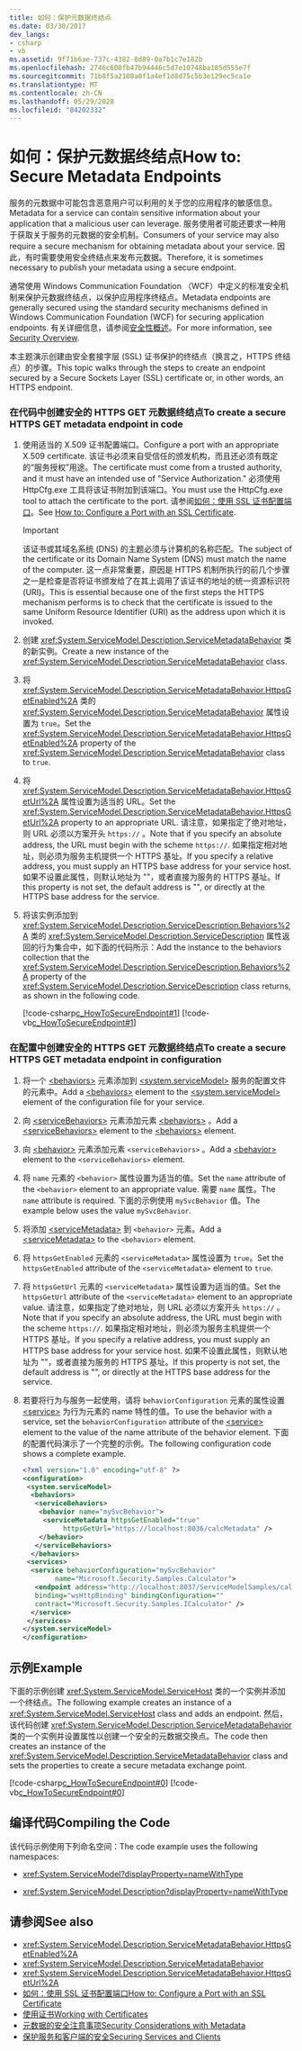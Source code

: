```yaml
---
title: 如何：保护元数据终结点
ms.date: 03/30/2017
dev_langs:
- csharp
- vb
ms.assetid: 9f71b6ae-737c-4382-8d89-0a7b1c7e182b
ms.openlocfilehash: 2746c608fb47b94446c5d7e10748ba185d555e7f
ms.sourcegitcommit: 71b8f5a2108a0f1a4ef1d8d75c5b3e129ec5ca1e
ms.translationtype: MT
ms.contentlocale: zh-CN
ms.lasthandoff: 05/29/2020
ms.locfileid: "84202332"
---
```

# <a name="how-to-secure-metadata-endpoints"></a><span data-ttu-id="35c42-102">如何：保护元数据终结点</span><span class="sxs-lookup"><span data-stu-id="35c42-102">How to: Secure Metadata Endpoints</span></span>

<span data-ttu-id="35c42-103">服务的元数据中可能包含恶意用户可以利用的关于您的应用程序的敏感信息。</span><span class="sxs-lookup"><span data-stu-id="35c42-103">Metadata for a service can contain sensitive information about your application that a malicious user can leverage.</span></span> <span data-ttu-id="35c42-104">服务使用者可能还要求一种用于获取关于服务的元数据的安全机制。</span><span class="sxs-lookup"><span data-stu-id="35c42-104">Consumers of your service may also require a secure mechanism for obtaining metadata about your service.</span></span> <span data-ttu-id="35c42-105">因此，有时需要使用安全终结点来发布元数据。</span><span class="sxs-lookup"><span data-stu-id="35c42-105">Therefore, it is sometimes necessary to publish your metadata using a secure endpoint.</span></span>

<span data-ttu-id="35c42-106">通常使用 Windows Communication Foundation （WCF）中定义的标准安全机制来保护元数据终结点，以保护应用程序终结点。</span><span class="sxs-lookup"><span data-stu-id="35c42-106">Metadata endpoints are generally secured using the standard security mechanisms defined in Windows Communication Foundation (WCF) for securing application endpoints.</span></span> <span data-ttu-id="35c42-107">有关详细信息，请参阅[安全性概述](security-overview.md)。</span><span class="sxs-lookup"><span data-stu-id="35c42-107">For more information, see [Security Overview](security-overview.md).</span></span>

<span data-ttu-id="35c42-108">本主题演示创建由安全套接字层 (SSL) 证书保护的终结点（换言之，HTTPS 终结点）的步骤。</span><span class="sxs-lookup"><span data-stu-id="35c42-108">This topic walks through the steps to create an endpoint secured by a Secure Sockets Layer (SSL) certificate or, in other words, an HTTPS endpoint.</span></span>

### <a name="to-create-a-secure-https-get-metadata-endpoint-in-code"></a><span data-ttu-id="35c42-109">在代码中创建安全的 HTTPS GET 元数据终结点</span><span class="sxs-lookup"><span data-stu-id="35c42-109">To create a secure HTTPS GET metadata endpoint in code</span></span>

1. <span data-ttu-id="35c42-110">使用适当的 X.509 证书配置端口。</span><span class="sxs-lookup"><span data-stu-id="35c42-110">Configure a port with an appropriate X.509 certificate.</span></span> <span data-ttu-id="35c42-111">该证书必须来自受信任的颁发机构，而且还必须有既定的“服务授权”用途。</span><span class="sxs-lookup"><span data-stu-id="35c42-111">The certificate must come from a trusted authority, and it must have an intended use of "Service Authorization."</span></span> <span data-ttu-id="35c42-112">必须使用 HttpCfg.exe 工具将该证书附加到该端口。</span><span class="sxs-lookup"><span data-stu-id="35c42-112">You must use the HttpCfg.exe tool to attach the certificate to the port.</span></span> <span data-ttu-id="35c42-113">请参阅[如何：使用 SSL 证书配置端口](../../../../docs/framework/wcf/feature-details/how-to-configure-a-port-with-an-ssl-certificate.md)。</span><span class="sxs-lookup"><span data-stu-id="35c42-113">See [How to: Configure a Port with an SSL Certificate](../../../../docs/framework/wcf/feature-details/how-to-configure-a-port-with-an-ssl-certificate.md).</span></span>

    > [!IMPORTANT]
    > <span data-ttu-id="35c42-114">该证书或其域名系统 (DNS) 的主题必须与计算机的名称匹配。</span><span class="sxs-lookup"><span data-stu-id="35c42-114">The subject of the certificate or its Domain Name System (DNS) must match the name of the computer.</span></span> <span data-ttu-id="35c42-115">这一点非常重要，原因是 HTTPS 机制所执行的前几个步骤之一是检查是否将证书颁发给了在其上调用了该证书的地址的统一资源标识符 (URI)。</span><span class="sxs-lookup"><span data-stu-id="35c42-115">This is essential because one of the first steps the HTTPS mechanism performs is to check that the certificate is issued to the same Uniform Resource Identifier (URI) as the address upon which it is invoked.</span></span>

2. <span data-ttu-id="35c42-116">创建 <xref:System.ServiceModel.Description.ServiceMetadataBehavior> 类的新实例。</span><span class="sxs-lookup"><span data-stu-id="35c42-116">Create a new instance of the <xref:System.ServiceModel.Description.ServiceMetadataBehavior> class.</span></span>

3. <span data-ttu-id="35c42-117">将 <xref:System.ServiceModel.Description.ServiceMetadataBehavior.HttpsGetEnabled%2A> 类的 <xref:System.ServiceModel.Description.ServiceMetadataBehavior> 属性设置为 `true`。</span><span class="sxs-lookup"><span data-stu-id="35c42-117">Set the <xref:System.ServiceModel.Description.ServiceMetadataBehavior.HttpsGetEnabled%2A> property of the <xref:System.ServiceModel.Description.ServiceMetadataBehavior> class to `true`.</span></span>

4. <span data-ttu-id="35c42-118">将 <xref:System.ServiceModel.Description.ServiceMetadataBehavior.HttpsGetUrl%2A> 属性设置为适当的 URL。</span><span class="sxs-lookup"><span data-stu-id="35c42-118">Set the <xref:System.ServiceModel.Description.ServiceMetadataBehavior.HttpsGetUrl%2A> property to an appropriate URL.</span></span> <span data-ttu-id="35c42-119">请注意，如果指定了绝对地址，则 URL 必须以方案开头 `https://` 。</span><span class="sxs-lookup"><span data-stu-id="35c42-119">Note that if you specify an absolute address, the URL must begin with the scheme `https://`.</span></span> <span data-ttu-id="35c42-120">如果指定相对地址，则必须为服务主机提供一个 HTTPS 基址。</span><span class="sxs-lookup"><span data-stu-id="35c42-120">If you specify a relative address, you must supply an HTTPS base address for your service host.</span></span> <span data-ttu-id="35c42-121">如果不设置此属性，则默认地址为 ""，或者直接为服务的 HTTPS 基址。</span><span class="sxs-lookup"><span data-stu-id="35c42-121">If this property is not set, the default address is "", or directly at the HTTPS base address for the service.</span></span>

5. <span data-ttu-id="35c42-122">将该实例添加到 <xref:System.ServiceModel.Description.ServiceDescription.Behaviors%2A> 类的 <xref:System.ServiceModel.Description.ServiceDescription> 属性返回的行为集合中，如下面的代码所示：</span><span class="sxs-lookup"><span data-stu-id="35c42-122">Add the instance to the behaviors collection that the <xref:System.ServiceModel.Description.ServiceDescription.Behaviors%2A> property of the <xref:System.ServiceModel.Description.ServiceDescription> class returns, as shown in the following code.</span></span>

    [!code-csharp[c_HowToSecureEndpoint#1](../../../../samples/snippets/csharp/VS_Snippets_CFX/c_howtosecureendpoint/cs/source.cs#1)]
    [!code-vb[c_HowToSecureEndpoint#1](../../../../samples/snippets/visualbasic/VS_Snippets_CFX/c_howtosecureendpoint/vb/source.vb#1)]

### <a name="to-create-a-secure-https-get-metadata-endpoint-in-configuration"></a><span data-ttu-id="35c42-123">在配置中创建安全的 HTTPS GET 元数据终结点</span><span class="sxs-lookup"><span data-stu-id="35c42-123">To create a secure HTTPS GET metadata endpoint in configuration</span></span>

1. <span data-ttu-id="35c42-124">将一个 [\<behaviors>](../../../../docs/framework/configure-apps/file-schema/wcf/behaviors.md) 元素添加到 [\<system.serviceModel>](../../../../docs/framework/configure-apps/file-schema/wcf/system-servicemodel.md) 服务的配置文件的元素中。</span><span class="sxs-lookup"><span data-stu-id="35c42-124">Add a [\<behaviors>](../../../../docs/framework/configure-apps/file-schema/wcf/behaviors.md) element to the [\<system.serviceModel>](../../../../docs/framework/configure-apps/file-schema/wcf/system-servicemodel.md) element of the configuration file for your service.</span></span>

2. <span data-ttu-id="35c42-125">向 [\<serviceBehaviors>](../../../../docs/framework/configure-apps/file-schema/wcf/servicebehaviors.md) 元素添加元素 [\<behaviors>](../../../../docs/framework/configure-apps/file-schema/wcf/behaviors.md) 。</span><span class="sxs-lookup"><span data-stu-id="35c42-125">Add a [\<serviceBehaviors>](../../../../docs/framework/configure-apps/file-schema/wcf/servicebehaviors.md) element to the [\<behaviors>](../../../../docs/framework/configure-apps/file-schema/wcf/behaviors.md) element.</span></span>

3. <span data-ttu-id="35c42-126">向 [\<behavior>](../../../../docs/framework/configure-apps/file-schema/wcf/behavior-of-servicebehaviors.md) 元素添加元素 `<serviceBehaviors>` 。</span><span class="sxs-lookup"><span data-stu-id="35c42-126">Add a [\<behavior>](../../../../docs/framework/configure-apps/file-schema/wcf/behavior-of-servicebehaviors.md) element to the `<serviceBehaviors>` element.</span></span>

4. <span data-ttu-id="35c42-127">将 `name` 元素的 `<behavior>` 属性设置为适当的值。</span><span class="sxs-lookup"><span data-stu-id="35c42-127">Set the `name` attribute of the `<behavior>` element to an appropriate value.</span></span> <span data-ttu-id="35c42-128">需要 `name` 属性。</span><span class="sxs-lookup"><span data-stu-id="35c42-128">The `name` attribute is required.</span></span> <span data-ttu-id="35c42-129">下面的示例使用 `mySvcBehavior` 值。</span><span class="sxs-lookup"><span data-stu-id="35c42-129">The example below uses the value `mySvcBehavior`.</span></span>

5. <span data-ttu-id="35c42-130">将添加 [\<serviceMetadata>](../../../../docs/framework/configure-apps/file-schema/wcf/servicemetadata.md) 到 `<behavior>` 元素。</span><span class="sxs-lookup"><span data-stu-id="35c42-130">Add a [\<serviceMetadata>](../../../../docs/framework/configure-apps/file-schema/wcf/servicemetadata.md) to the `<behavior>` element.</span></span>

6. <span data-ttu-id="35c42-131">将 `httpsGetEnabled` 元素的 `<serviceMetadata>` 属性设置为 `true`。</span><span class="sxs-lookup"><span data-stu-id="35c42-131">Set the `httpsGetEnabled` attribute of the `<serviceMetadata>` element to `true`.</span></span>

7. <span data-ttu-id="35c42-132">将 `httpsGetUrl` 元素的 `<serviceMetadata>` 属性设置为适当的值。</span><span class="sxs-lookup"><span data-stu-id="35c42-132">Set the `httpsGetUrl` attribute of the `<serviceMetadata>` element to an appropriate value.</span></span> <span data-ttu-id="35c42-133">请注意，如果指定了绝对地址，则 URL 必须以方案开头 `https://` 。</span><span class="sxs-lookup"><span data-stu-id="35c42-133">Note that if you specify an absolute address, the URL must begin with the scheme `https://`.</span></span> <span data-ttu-id="35c42-134">如果指定相对地址，则必须为服务主机提供一个 HTTPS 基址。</span><span class="sxs-lookup"><span data-stu-id="35c42-134">If you specify a relative address, you must supply an HTTPS base address for your service host.</span></span> <span data-ttu-id="35c42-135">如果不设置此属性，则默认地址为 ""，或者直接为服务的 HTTPS 基址。</span><span class="sxs-lookup"><span data-stu-id="35c42-135">If this property is not set, the default address is "", or directly at the HTTPS base address for the service.</span></span>

8. <span data-ttu-id="35c42-136">若要将行为与服务一起使用，请将 `behaviorConfiguration` 元素的属性设置 [\<service>](../../../../docs/framework/configure-apps/file-schema/wcf/service.md) 为行为元素的 name 特性的值。</span><span class="sxs-lookup"><span data-stu-id="35c42-136">To use the behavior with a service, set the `behaviorConfiguration` attribute of the [\<service>](../../../../docs/framework/configure-apps/file-schema/wcf/service.md) element to the value of the name attribute of the behavior element.</span></span> <span data-ttu-id="35c42-137">下面的配置代码演示了一个完整的示例。</span><span class="sxs-lookup"><span data-stu-id="35c42-137">The following configuration code shows a complete example.</span></span>

    ```xml
    <?xml version="1.0" encoding="utf-8" ?>
    <configuration>
     <system.serviceModel>
      <behaviors>
       <serviceBehaviors>
        <behavior name="mySvcBehavior">
         <serviceMetadata httpsGetEnabled="true"
              httpsGetUrl="https://localhost:8036/calcMetadata" />
        </behavior>
       </serviceBehaviors>
      </behaviors>
     <services>
      <service behaviorConfiguration="mySvcBehavior"
            name="Microsoft.Security.Samples.Calculator">
       <endpoint address="http://localhost:8037/ServiceModelSamples/calculator"
       binding="wsHttpBinding" bindingConfiguration=""
       contract="Microsoft.Security.Samples.ICalculator" />
      </service>
     </services>
    </system.serviceModel>
    </configuration>
    ```

## <a name="example"></a><span data-ttu-id="35c42-138">示例</span><span class="sxs-lookup"><span data-stu-id="35c42-138">Example</span></span>

<span data-ttu-id="35c42-139">下面的示例创建 <xref:System.ServiceModel.ServiceHost> 类的一个实例并添加一个终结点。</span><span class="sxs-lookup"><span data-stu-id="35c42-139">The following example creates an instance of a <xref:System.ServiceModel.ServiceHost> class and adds an endpoint.</span></span> <span data-ttu-id="35c42-140">然后，该代码创建 <xref:System.ServiceModel.Description.ServiceMetadataBehavior> 类的一个实例并设置属性以创建一个安全的元数据交换点。</span><span class="sxs-lookup"><span data-stu-id="35c42-140">The code then creates an instance of the <xref:System.ServiceModel.Description.ServiceMetadataBehavior> class and sets the properties to create a secure metadata exchange point.</span></span>

[!code-csharp[c_HowToSecureEndpoint#0](../../../../samples/snippets/csharp/VS_Snippets_CFX/c_howtosecureendpoint/cs/source.cs#0)]
[!code-vb[c_HowToSecureEndpoint#0](../../../../samples/snippets/visualbasic/VS_Snippets_CFX/c_howtosecureendpoint/vb/source.vb#0)]

## <a name="compiling-the-code"></a><span data-ttu-id="35c42-141">编译代码</span><span class="sxs-lookup"><span data-stu-id="35c42-141">Compiling the Code</span></span>

<span data-ttu-id="35c42-142">该代码示例使用下列命名空间：</span><span class="sxs-lookup"><span data-stu-id="35c42-142">The code example uses the following namespaces:</span></span>

- <xref:System.ServiceModel?displayProperty=nameWithType>

- <xref:System.ServiceModel.Description?displayProperty=nameWithType>

## <a name="see-also"></a><span data-ttu-id="35c42-143">请参阅</span><span class="sxs-lookup"><span data-stu-id="35c42-143">See also</span></span>

- <xref:System.ServiceModel.Description.ServiceMetadataBehavior.HttpsGetEnabled%2A>
- <xref:System.ServiceModel.Description.ServiceMetadataBehavior>
- <xref:System.ServiceModel.Description.ServiceMetadataBehavior.HttpsGetUrl%2A>
- [<span data-ttu-id="35c42-144">如何：使用 SSL 证书配置端口</span><span class="sxs-lookup"><span data-stu-id="35c42-144">How to: Configure a Port with an SSL Certificate</span></span>](../../../../docs/framework/wcf/feature-details/how-to-configure-a-port-with-an-ssl-certificate.md)
- [<span data-ttu-id="35c42-145">使用证书</span><span class="sxs-lookup"><span data-stu-id="35c42-145">Working with Certificates</span></span>](../../../../docs/framework/wcf/feature-details/working-with-certificates.md)
- [<span data-ttu-id="35c42-146">元数据的安全注意事项</span><span class="sxs-lookup"><span data-stu-id="35c42-146">Security Considerations with Metadata</span></span>](../../../../docs/framework/wcf/feature-details/security-considerations-with-metadata.md)
- [<span data-ttu-id="35c42-147">保护服务和客户端的安全</span><span class="sxs-lookup"><span data-stu-id="35c42-147">Securing Services and Clients</span></span>](../../../../docs/framework/wcf/feature-details/securing-services-and-clients.md)
